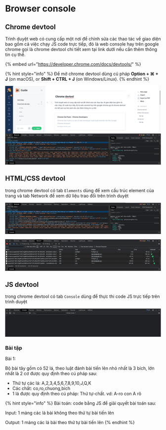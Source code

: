 # Browser console

##  Chrome devtool

Trình duyệt web có cung cấp một nơi để chỉnh sửa các thao tác về giao diện bao gồm cả việc chạy JS code trực tiếp, đó là web console hay trên google chrome gọi là chrome devtool chi tiết xem tại link dưới nếu cần thêm thông tin cụ thể.

{% embed url="https://developer.chrome.com/docs/devtools/" %}

{% hint style="info" %}
Để mở chrome devtool dùng cú pháp **Option + ⌘ + J** \(on macOS\), or **Shift + CTRL + J** \(on Windows/Linux\).
{% endhint %}

![chrome devtool](../.gitbook/assets/image%20%2819%29.png)



## HTML/CSS devtool

trong chrome devtool có tab `Elements` dùng để xem cấu trúc element của trang và tab Network để xem dữ liệu trao đổi trên trình duyệt

![](../.gitbook/assets/image%20%2824%29.png)

![](../.gitbook/assets/image%20%2833%29.png)

## JS devtool 

trong chrome devtool có tab `Console` dùng để thực thi code JS trực tiếp trên trình duyệt

![](../.gitbook/assets/image%20%2818%29.png)

### Bài tập

Bài 1: 

Bộ bài tây gồm có 52 lá, theo luật đánh bài tiến lên nhỏ nhất là 3 bích, lớn nhất là 2 cơ được quy định theo cú pháp sau:

* Thứ tự các lá: A,2,3,4,5,6,7,8,9,10,J,Q,K
* Các chất: co,ro,chuong,bich
* 1 lá được quy định theo cú pháp: Thứ tự-chất. vd: A-ro con A rô

{% hint style="info" %}
Bài toán: code bằng JS để giải quyết bài toán sau:

Input: 1 mảng các lá bài không theo thứ tự bài tiến lên

Output: 1 mảng các lá bài theo thứ tự bài tiến lên
{% endhint %}



